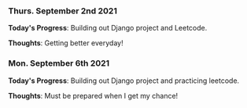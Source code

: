### Thurs. September 2nd 2021

**Today's Progress**: Building out Django project and Leetcode.

**Thoughts**: Getting better everyday!

### Mon. September 6th 2021

**Today's Progress**: Building out Django project and practicing leetcode.

**Thoughts**: Must be prepared when I get my chance!